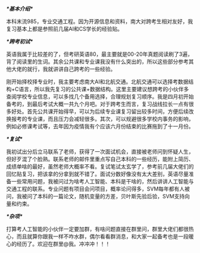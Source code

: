 ***\*基本介绍\****

本科末流985，专业交通工程。因为开源信息和资料，南大对跨考生相对友好，我复习基本上都是参照前几届AI和CS学长的经验贴。

***\*跨考初试\****

英语我属于比较差的了，但考研英语80，最主要就是00-20年真题阅读刷了3遍，背了阅读里的生词。其余公共课和专业课我没有什么突出的，所以这些部分参考其他大佬的就行，我就讲讲自己跨考的一些经验。

刚开始择校择专业时，我主要考虑南大AI和北航交通。北航交通可以选择考数据结构+C语言，所以我先复习的公共课+数据结构。这里主要建议想跨考的小伙伴多查阅学校专业信息，可以多找几个备用选择，合理规划复习顺序。我是四月初开始备考的，到最后考试大概一共九个月吧。对于跨考生而言，复习战线拉长一点有很多好处。首先公共课开始得早，可以为后续专业课复习留出较多时间，方便后续改换报考的专业课，而且压力会减轻很多。其次，可以规避很多学校内事务的影响，例如必修课考试等，去年因为疫情我有个应该六月份结束的比赛拖到了十一月份。

***\*复试\****

我初试出分后立马联系了老师，获得了一次面试机会，直接被老师问到怀疑人生，但好歹混了个脸熟。联系老师的邮件里重点写自己本科的一些经历，能附上简历、成绩单啥的最好，虽然老师大概率不看。复试笔试太玄学了，参考前几届大佬们的回忆贴复习，把该拿的分拿到就不错了。面试分数好像没有太大差别，英语尽量准备一些常用问题，我被问过为啥考人工智能、本科是干啥的，然后讲讲人工智能与交通工程的联系。专业问题有项目会问项目，概率论问得多，SVM每年都有人被问，我被问了本科的一篇论文，随机变量的方差，贝叶斯先验后验，SVM支持向量和约束。

***\*杂项\****

打算考人工智能的小伙伴一定要加群，有啥问题直接在群里问，群里大佬们都很热心，而且就算你跟我一样不咋水群，偶尔看看群消息，和大家一起备考也是一段暖心的经历了。欢迎在群里@我。冲冲冲！！！

 

 